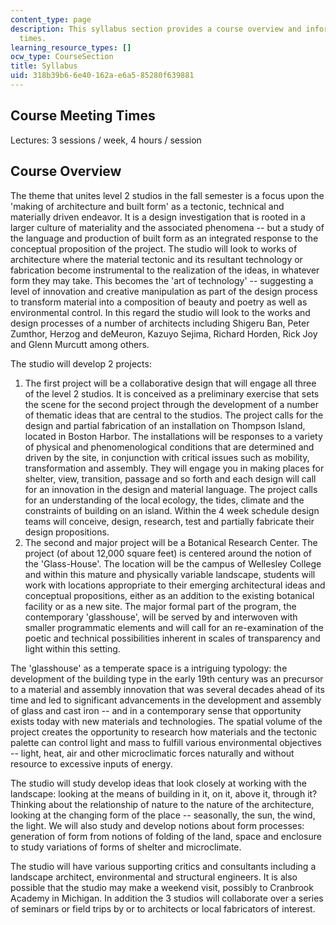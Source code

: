 ```yaml
---
content_type: page
description: This syllabus section provides a course overview and information on meeting
  times.
learning_resource_types: []
ocw_type: CourseSection
title: Syllabus
uid: 318b39b6-6e40-162a-e6a5-85280f639881
---
```


Course Meeting Times
--------------------

Lectures: 3 sessions / week, 4 hours / session

Course Overview
---------------

The theme that unites level 2 studios in the fall semester is a focus upon the 'making of architecture and built form' as a tectonic, technical and materially driven endeavor. It is a design investigation that is rooted in a larger culture of materiality and the associated phenomena -- but a study of the language and production of built form as an integrated response to the conceptual proposition of the project. The studio will look to works of architecture where the material tectonic and its resultant technology or fabrication become instrumental to the realization of the ideas, in whatever form they may take. This becomes the 'art of technology' -- suggesting a level of innovation and creative manipulation as part of the design process to transform material into a composition of beauty and poetry as well as environmental control. In this regard the studio will look to the works and design processes of a number of architects including Shigeru Ban, Peter Zumthor, Herzog and deMeuron, Kazuyo Sejima, Richard Horden, Rick Joy and Glenn Murcutt among others.

The studio will develop 2 projects:

1.  The first project will be a collaborative design that will engage all three of the level 2 studios. It is conceived as a preliminary exercise that sets the scene for the second project through the development of a number of thematic ideas that are central to the studios. The project calls for the design and partial fabrication of an installation on Thompson Island, located in Boston Harbor. The installations will be responses to a variety of physical and phenomenological conditions that are determined and driven by the site, in conjunction with critical issues such as mobility, transformation and assembly. They will engage you in making places for shelter, view, transition, passage and so forth and each design will call for an innovation in the design and material language. The project calls for an understanding of the local ecology, the tides, climate and the constraints of building on an island. Within the 4 week schedule design teams will conceive, design, research, test and partially fabricate their design propositions.
2.  The second and major project will be a Botanical Research Center. The project (of about 12,000 square feet) is centered around the notion of the 'Glass-House'. The location will be the campus of Wellesley College and within this mature and physically variable landscape, students will work with locations appropriate to their emerging architectural ideas and conceptual propositions, either as an addition to the existing botanical facility or as a new site. The major formal part of the program, the contemporary 'glasshouse', will be served by and interwoven with smaller programmatic elements and will call for an re-examination of the poetic and technical possibilities inherent in scales of transparency and light within this setting.

The 'glasshouse' as a temperate space is a intriguing typology: the development of the building type in the early 19th century was an precursor to a material and assembly innovation that was several decades ahead of its time and led to significant advancements in the development and assembly of glass and cast iron -- and in a contemporary sense that opportunity exists today with new materials and technologies. The spatial volume of the project creates the opportunity to research how materials and the tectonic palette can control light and mass to fulfill various environmental objectives -- light, heat, air and other microclimatic forces naturally and without resource to excessive inputs of energy.

The studio will study develop ideas that look closely at working with the landscape: looking at the means of building in it, on it, above it, through it? Thinking about the relationship of nature to the nature of the architecture, looking at the changing form of the place -- seasonally, the sun, the wind, the light. We will also study and develop notions about form processes: generation of form from notions of folding of the land, space and enclosure to study variations of forms of shelter and microclimate.

The studio will have various supporting critics and consultants including a landscape architect, environmental and structural engineers. It is also possible that the studio may make a weekend visit, possibly to Cranbrook Academy in Michigan. In addition the 3 studios will collaborate over a series of seminars or field trips by or to architects or local fabricators of interest.